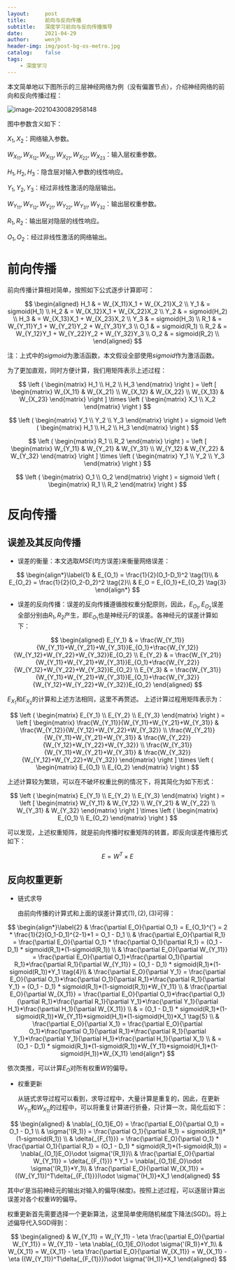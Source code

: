 ```yaml
---
layout:     post
title:      前向与反向传播
subtitle:   深度学习前向与反向传播推导
date:       2021-04-29
author:     wenjh
header-img: img/post-bg-os-metro.jpg
catalog:    false
tags:
    - 深度学习
---
```


本文简单地以下图所示的三层神经网络为例（没有偏置节点），介绍神经网络的前向和反向传播过程：

![image-20210430082958148](https://zpwenjh.github.io/img-post/image-20210430082958148.png)

图中参数含义如下：

$X_1,X_2$：网络输入参数。

$W_{X_11}, W_{X_12}, W_{X_13}, W_{X_21}, W_{X_22}, W_{X_23}$：输入层权重参数。

$H_1, H_2, H_3$：隐含层对输入参数的线性响应。

$Y_1, Y_2, Y_3$：经过非线性激活的隐层输出。

$W_{Y_11}, W_{Y_12}, W_{Y_21}, W_{Y_22}, W_{Y_31}, W_{Y_32}$：输出层权重参数。

$R_1, R_2$：输出层对隐层的线性响应。

$O_1, O_2$：经过非线性激活的网络输出。

# 前向传播

前向传播计算相对简单，按照如下公式逐步计算即可：


$$
\begin{aligned}
H_1 & = W_{X_11}X_1 + W_{X_21}X_2 \\
Y_1 & = sigmoid(H_1) \\
H_2 & = W_{X_12}X_1 + W_{X_22}X_2 \\
Y_2 & = sigmoid(H_2) \\
H_3 & = W_{X_13}X_1 + W_{X_23}X_2 \\
Y_3 & = sigmoid(H_3) \\
R_1 & = W_{Y_11}Y_1 + W_{Y_21}Y_2 + W_{Y_31}Y_3 \\
O_1 & = sigmoid(R_1) \\
R_2 & = W_{Y_12}Y_1 + W_{Y_22}Y_2 + W_{Y_32}Y_3 \\
O_2 & = sigmoid(R_2) \\
\end{aligned}
$$


注：上式中的$sigmoid$为激活函数，本文假设全部使用$sigmoid$作为激活函数。

为了更加直观，同时方便计算，我们用矩阵表示上述过程：


$$
\left (
\begin{matrix}
H_1 \\
H_2 \\
H_3
\end{matrix}
\right ) = 
\left [
\begin{matrix}
W_{X_11} & W_{X_21} \\
W_{X_12} & W_{X_22} \\
W_{X_13} & W_{X_23}
\end{matrix}
\right ] \times
\left (
\begin{matrix}
X_1 \\
X_2
\end{matrix}
\right )
$$

$$
\left (
\begin{matrix}
Y_1 \\
Y_2 \\
Y_3
\end{matrix}
\right ) = 
sigmoid \left (
\begin{matrix}
H_1 \\
H_2 \\
H_3
\end{matrix}
\right )
$$

$$
\left (
\begin{matrix}
R_1 \\
R_2
\end{matrix}
\right ) = 
\left [
\begin{matrix}
W_{Y_11} & W_{Y_21} & W_{Y_31} \\
W_{Y_12} & W_{Y_22} & W_{Y_32}
\end{matrix}
\right ] \times
\left (
\begin{matrix}
Y_1 \\
Y_2 \\
Y_3
\end{matrix}
\right )
$$

$$
\left (
\begin{matrix}
O_1 \\
O_2 
\end{matrix}
\right ) = 
sigmoid \left (
\begin{matrix}
R_1 \\
R_2
\end{matrix}
\right )
$$



# 反向传播

## 误差及其反向传播

* 误差的衡量：本文选取$MSE$(均方误差)来衡量网络误差：

$$
\begin{align*}\label{1}
& E_{O_1} = \frac{1}{2}(O_1-D_1)^2 \tag{1}\\
& E_{O_2} = \frac{1}{2}(O_2-D_2)^2 \tag{2}\\
& E_O = E_{O_1}+E_{O_2} \tag{3}
\end{align*}
$$

* 误差的反向传播：误差的反向传播遵循按权重分配原则，因此，$E_{O_1},E_{O_2}$误差全部分别由$R_1, R_2$产生，即$E_{O_1}$也是神经元$F$的误差。各神经元的误差计算如下：

$$
\begin{aligned}
E_{Y_1} & = \frac{W_{Y_11}}{W_{Y_11}+W_{Y_21}+W_{Y_31}}E_{O_1}+\frac{W_{Y_12}}{W_{Y_12}+W_{Y_22}+W_{Y_32}}E_{O_2} \\
E_{Y_2} & = \frac{W_{Y_21}}{W_{Y_11}+W_{Y_21}+W_{Y_31}}E_{O_1}+\frac{W_{Y_22}}{W_{Y_12}+W_{Y_22}+W_{Y_32}}E_{O_2} \\
E_{Y_3} & = \frac{W_{Y_31}}{W_{Y_11}+W_{Y_21}+W_{Y_31}}E_{O_1}+\frac{W_{Y_32}}{W_{Y_12}+W_{Y_22}+W_{Y_32}}E_{O_2}
\end{aligned}
$$

  $E_{X_1}$和$E_{X_2}$的计算和上述方法相同，这里不再赘述。
  上述计算过程用矩阵表示为：

$$
\left (
\begin{matrix}
E_{Y_1} \\
E_{Y_2} \\
E_{Y_3}
\end{matrix}
\right ) =
\left [
\begin{matrix}
\frac{W_{Y_11}}{W_{Y_11}+W_{Y_21}+W_{Y_31}} & \frac{W_{Y_12}}{W_{Y_12}+W_{Y_22}+W_{Y_32}} \\
\frac{W_{Y_21}}{W_{Y_11}+W_{Y_21}+W_{Y_31}} & \frac{W_{Y_22}}{W_{Y_12}+W_{Y_22}+W_{Y_32}} \\
\frac{W_{Y_31}}{W_{Y_11}+W_{Y_21}+W_{Y_31}} & \frac{W_{Y_32}}{W_{Y_12}+W_{Y_22}+W_{Y_32}}
\end{matrix}
\right ] \times
\left (
\begin{matrix}
E_{O_1} \\
E_{O_2}
\end{matrix}
\right )
$$

  上述计算较为繁琐，可以在不破坏权重比例的情况下，将其简化为如下形式：

$$
\left (
\begin{matrix}
E_{Y_1} \\
E_{Y_2} \\
E_{Y_3}
\end{matrix}
\right ) =
\left [
\begin{matrix}
W_{Y_11} & W_{Y_12} \\ W_{Y_21} & W_{Y_22} \\ W_{Y_31} & W_{Y_32}
\end{matrix}
\right ] \times 
\left (
\begin{matrix}
E_{O_1} \\ E_{O_2}
\end{matrix}
\right )
$$

  可以发现，上述权重矩阵，就是前向传播时权重矩阵的转置，即反向误差传播形式如下：

$$
E = W^T\times{E}
$$

## 反向权重更新

* 链式求导

  由前向传播的计算式和上面的误差计算式$(1), (2), (3)$可得：

$$
\begin{align*}\label{2}
& \frac{\partial E_O}{\partial O_1} = E_{O_1}^{'} = 2 * \frac{1}{2}(O_1-D_1)^{2-1}*1 = O_1 - D_1 \\
& \frac{\partial E_O}{\partial R_1} = \frac{\partial E_O}{\partial O_1} * \frac{\partial O_1}{\partial R_1} = (O_1 - D_1) * sigmoid(R_1)*(1-sigmoid(R_1)) \\
& \frac{\partial E_O}{\partial W_{Y_11}} = \frac{\partial E_O}{\partial O_1}*\frac{\partial O_1}{\partial R_1}*\frac{\partial R_1}{\partial W_{Y_11}} = (O_1 - D_1) * sigmoid(R_1)*(1-sigmoid(R_1))*Y_1 \tag{4}\\
& \frac{\partial E_O}{\partial Y_1} = \frac{\partial E_O}{\partial O_1}*\frac{\partial O_1}{\partial R_1}*\frac{\partial R_1}{\partial Y_1} = (O_1 - D_1) * sigmoid(R_1)*(1-sigmoid(R_1))*W_{Y_11} \\
& \frac{\partial E_O}{\partial W_{X_11}} = \frac{\partial E_O}{\partial O_1}*\frac{\partial O_1}{\partial R_1}*\frac{\partial R_1}{\partial Y_1}*\frac{\partial Y_1}{\partial H_1}*\frac{\partial H_1}{\partial W_{X_11}} \\
& = (O_1 - D_1) * sigmoid(R_1)*(1-sigmoid(R_1))*W_{Y_11}*sigmoid(H_1)*(1-sigmoid(H_1))*X_1 \tag{5} \\
& \frac{\partial E_O}{\partial X_1} = \frac{\partial E_O}{\partial O_1}*\frac{\partial O_1}{\partial R_1}*\frac{\partial R_1}{\partial Y_1}*\frac{\partial Y_1}{\partial H_1}*\frac{\partial H_1}{\partial X_1} \\
& = (O_1 - D_1) * sigmoid(R_1)*(1-sigmoid(R_1))*W_{Y_11}*sigmoid(H_1)*(1-sigmoid(H_1))*W_{X_11}
\end{align*}
$$

  依次类推，可以计算$E_O$对所有权重$W$的偏导。

* 权重更新

  从链式求导过程可以看到，求导过程中，大量计算是重复的，因此，在更新$W_{Y_11}$和$W_{X_11}$的过程中，可以将重复计算进行折叠，只计算一次，简化后如下：

$$
\begin{aligned}
& \nabla{_{O_1}E_O} = \frac{\partial E_O}{\partial O_1} = O_1 - D_1 \\
& \sigma{'(R_1)} = \frac{\partial O_1}{\partial R_1} = sigmoid(R_1)*(1-sigmoid(R_1)) \\
& \delta{_{F_{1}}} = \frac{\partial E_O}{\partial O_1} * \frac{\partial O_1}{\partial R_1} = (O_1 - D_1) * sigmoid(R_1)*(1-sigmoid(R_1)) = \nabla{_{O_1}E_O}\odot \sigma{'(R_1)}\\
& \frac{\partial E_O}{\partial W_{Y_11}} = \delta{_{F_{1}}} * Y_1 = \nabla{_{O_1}E_O}\odot \sigma{'(R_1)}*Y_1\\
& \frac{\partial E_O}{\partial W_{X_11}} = ((W_{Y_11})^T\delta{_{F_{1}}})\odot \sigma{'(H_1)}*X_1
\end{aligned}
$$

  其中$\sigma{'}$是当前神经元的输出对输入的偏导(梯度)。按照上述过程，可以逐层计算出误差对各个权重$W$的偏导。

  权重更新首先需要选择一个更新算法，这里简单使用随机梯度下降法(SGD)。将上述偏导代入SGD得到：

$$
\begin{aligned}
& W_{Y_11} = W_{Y_11} - \eta \frac{\partial E_O}{\partial W_{Y_11}} = W_{Y_11} - \eta \nabla{_{O_1}E_O}\odot \sigma{'(R_1)}*Y_1\\
& W_{X_11} = W_{X_11} - \eta \frac{\partial E_O}{\partial W_{X_11}} = W_{X_11} - \eta ((W_{Y_11})^T\delta{_{F_{1}}})\odot \sigma{'(H_1)}*X_1
\end{aligned}
$$

